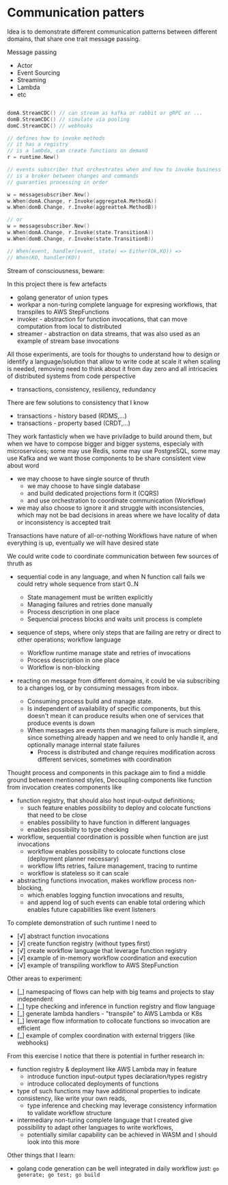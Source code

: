 # Communication patters

Idea is to demonstrate different communication patterns between different domains,
that share one trait message passing.

Message passing
- Actor
- Event Sourcing
- Streaming
- Lambda
- etc

```go

domA.StreamCDC() // can stream as kafka or rabbit or gRPC or ...
domB.StreamCDC() // simulate via pooling
domC.StreamCDC() // webhooks

// defines how to invoke methods
// it has a registry
// is a lambda, can create functions on demand
r = runtime.New()

// events subscriber that orchestrates when and how to invoke business logic
// is a broker between changes and commands
// guaranties processing in order

w = messagesubscriber.New()
w.When(domA.Change, r.Invoke(aggregateA.MethodA))
w.When(domB.Change, r.Invoke(aggreatteA.MethodB))

// or
w = messagesubscriber.New()
w.When(domA.Change, r.Invoke(state.TransitionA))
w.When(domB.Change, r.Invoke(state.TransitionB))

// When(event, handler(event, state) => Either(Ok,KO)) =>
// When(KO, handler(KO))
```

Stream of consciousness, beware:

In this project there is few artefacts
- golang generator of union types
- workpar a non-turing complete language for expresing workflows, that transpiles to AWS StepFunctions
- invoker - abstraction for function invocations, that can move computation from local to distributed
- streamer - abstraction on data streams, that was also used as an example of stream base invocations

All those experiments, are tools for thoughs to understand 
how to design or identify a language/solution 
that allow to write code at scale it when scaling is needed, 
removing need to think about it from day zero and all 
intricacies of distributed systems from code perspective
- transactions, consistency, resiliency, redundancy

There are few solutions to consistency that I know
- transactions - history based (RDMS,...)
- transactions - property based (CRDT,...)

They work fantasticly when we have priviladge to build around them, 
but when we have to compose bigger and bigger systems, especialy with microservices; 
some may use Redis, some may use PostgreSQL, some may use Kafka
and we want those components to be share consistent view about word 
- we may choose to have single source of thruth 
  - we may choose to have single database
  - and build dedicated projections form it (CQRS)
  - and use orchestration to coordinate communication (Workflow)
- we may also choose to ignore it and struggle with inconsistencies, 
  which may not be bad decisions in areas where we have locality of data or inconsistency is accepted trait

Transactions have nature of all-or-nothing
Workflows have nature of when everything is up, eventually we will have desired state

We could write code to coordinate communication between few sources of thruth as
- sequential code in any language, and when N function call fails we could retry whole sequence from start 0..N
  - State management must be written explicitly
  - Managing failures and retries done manually
  - Process description in one place
  - Sequencial process blocks and waits unit process is complete

- sequence of steps, where only steps that are failing are retry or direct to other operations; workflow language
  - Workflow runtime manage state and retries of invocations
  - Process description in one place
  - Workflow is non-blocking 
   
- reacting on message from different domains, it could be via subscribing to a changes log, or by consuming messages from inbox. 
  - Consuming process build and manage state.
  - Is independent of availability of specific components, 
    but this doesn't mean it can produce results when one of services that produce events is down
  - When messages are events then managing failure is much simplere, since something already happen and we need to only handle it, 
    and optionally manage internal state failures
    - Process is distributed and change requires modification across different services, sometimes with coordination


Thought process and components in this package aim to find a middle ground between mentioned styles,
Decoupling components like function from invocation creates components like
- function registry, that should also host input-output definitions; 
  - such feature enables possibility to deploy and colocate functions that need to be close
  - enables possibility to have function in different languages
  - enables possibility to type checking
- workflow, sequential coordination is possible when function are just invocations
  - workflow enables possibility to colocate functions close (deployment planner necessary)
  - workflow lifts retries, failure management, tracing to runtime
  - workflow is stateless so it can scale
- abstracting functions invocation, makes workflow process non-blocking, 
  - which enables logging function invocations and results, 
  - and append log of such events can enable total ordering which enables future capabilities like event listeners

To complete demonstration of such runtime I need to 
- [√] abstract function invocations
- [√] create function registry (without types first)
- [√] create workflow language that leverage function registry
- [√] example of in-memory workflow coordination and execution
- [√] example of transpiling workflow to AWS StepFunction

Other areas to experiment:
- [_] namespacing of flows can help with big teams and projects to stay independent
- [_] type checking and inference in function registry and flow language
- [_] generate lambda handlers - "transpile" to AWS Lambda or K8s
- [_] leverage flow information to collocate functions so invocation are efficient
- [_] example of complex coordination with external triggers (like webhooks)

From this exercise I notice that there is potential in further research in:
- function registry & deployment like AWS Lambda may in feature
  - introduce function input-output types declaration/types registry
  - introduce collocated deployments of functions
- type of such functions may have additional properties to indicate consistency, like write your own reads, 
  - type inference and checking may leverage consistency information to validate workflow structure
- intermediary non-turing complete language that I created give possibility to adapt other languages to write workflows,
  - potentially similar capability can be achieved in WASM and I should look into this more

Other things that I learn:
- golang code generation can be well integrated in daily workflow just: `go generate; go test; go build`